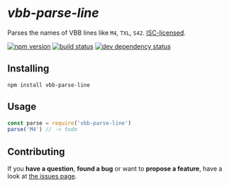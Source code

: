 # *vbb-parse-line*

Parses the names of VBB lines like `M4`, `TXL`, `S42`. [ISC-licensed](license.md).

[![npm version](https://img.shields.io/npm/v/vbb-parse-line.svg)](https://www.npmjs.com/package/vbb-parse-line)
[![build status](https://img.shields.io/travis/derhuerst/vbb-parse-line.svg)](https://travis-ci.org/derhuerst/vbb-parse-line)
[![dev dependency status](https://img.shields.io/david/dev/derhuerst/vbb-parse-line.svg)](https://david-dm.org/derhuerst/vbb-parse-line#info=devDependencies)


## Installing

```shell
npm install vbb-parse-line
```


## Usage

```js
const parse = require('vbb-parse-line')
parse('M4') // -> todo
```


## Contributing

If you **have a question**, **found a bug** or want to **propose a feature**, have a look at [the issues page](https://github.com/derhuerst/vbb-parse-line/issues).
